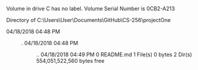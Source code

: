  Volume in drive C has no label.
 Volume Serial Number is 0CB2-A213

 Directory of C:\Users\User\Documents\GitHub\CS-256\projectOne

04/18/2018  04:48 PM    <DIR>          .
04/18/2018  04:48 PM    <DIR>          ..
04/18/2018  04:49 PM                 0 README.md
               1 File(s)              0 bytes
               2 Dir(s)  554,051,522,560 bytes free
